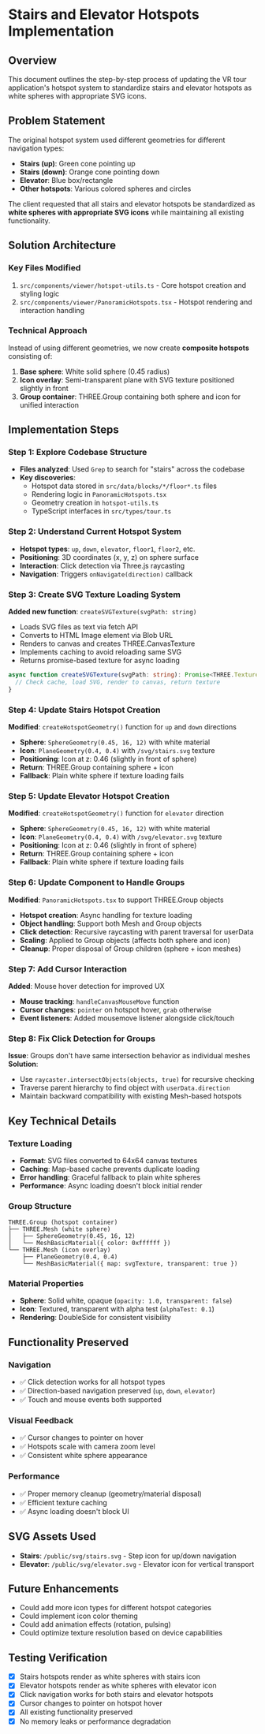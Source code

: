 # Stairs and Elevator Hotspots Implementation

## Overview
This document outlines the step-by-step process of updating the VR tour application's hotspot system to standardize stairs and elevator hotspots as white spheres with appropriate SVG icons.

## Problem Statement
The original hotspot system used different geometries for different navigation types:
- **Stairs (up)**: Green cone pointing up
- **Stairs (down)**: Orange cone pointing down
- **Elevator**: Blue box/rectangle
- **Other hotspots**: Various colored spheres and circles

The client requested that all stairs and elevator hotspots be standardized as **white spheres with appropriate SVG icons** while maintaining all existing functionality.

## Solution Architecture

### Key Files Modified
1. `src/components/viewer/hotspot-utils.ts` - Core hotspot creation and styling logic
2. `src/components/viewer/PanoramicHotspots.tsx` - Hotspot rendering and interaction handling

### Technical Approach
Instead of using different geometries, we now create **composite hotspots** consisting of:
1. **Base sphere**: White solid sphere (0.45 radius)
2. **Icon overlay**: Semi-transparent plane with SVG texture positioned slightly in front
3. **Group container**: THREE.Group containing both sphere and icon for unified interaction

## Implementation Steps

### Step 1: Explore Codebase Structure
- **Files analyzed**: Used `Grep` to search for "stairs" across the codebase
- **Key discoveries**:
  - Hotspot data stored in `src/data/blocks/*/floor*.ts` files
  - Rendering logic in `PanoramicHotspots.tsx`
  - Geometry creation in `hotspot-utils.ts`
  - TypeScript interfaces in `src/types/tour.ts`

### Step 2: Understand Current Hotspot System
- **Hotspot types**: `up`, `down`, `elevator`, `floor1`, `floor2`, etc.
- **Positioning**: 3D coordinates (x, y, z) on sphere surface
- **Interaction**: Click detection via Three.js raycasting
- **Navigation**: Triggers `onNavigate(direction)` callback

### Step 3: Create SVG Texture Loading System
**Added new function**: `createSVGTexture(svgPath: string)`
- Loads SVG files as text via fetch API
- Converts to HTML Image element via Blob URL
- Renders to canvas and creates THREE.CanvasTexture
- Implements caching to avoid reloading same SVG
- Returns promise-based texture for async loading

```typescript
async function createSVGTexture(svgPath: string): Promise<THREE.Texture> {
  // Check cache, load SVG, render to canvas, return texture
}
```

### Step 4: Update Stairs Hotspot Creation
**Modified**: `createHotspotGeometry()` function for `up` and `down` directions
- **Sphere**: `SphereGeometry(0.45, 16, 12)` with white material
- **Icon**: `PlaneGeometry(0.4, 0.4)` with `/svg/stairs.svg` texture
- **Positioning**: Icon at z: 0.46 (slightly in front of sphere)
- **Return**: THREE.Group containing sphere + icon
- **Fallback**: Plain white sphere if texture loading fails

### Step 5: Update Elevator Hotspot Creation
**Modified**: `createHotspotGeometry()` function for `elevator` direction
- **Sphere**: `SphereGeometry(0.45, 16, 12)` with white material
- **Icon**: `PlaneGeometry(0.4, 0.4)` with `/svg/elevator.svg` texture
- **Positioning**: Icon at z: 0.46 (slightly in front of sphere)
- **Return**: THREE.Group containing sphere + icon
- **Fallback**: Plain white sphere if texture loading fails

### Step 6: Update Component to Handle Groups
**Modified**: `PanoramicHotspots.tsx` to support THREE.Group objects
- **Hotspot creation**: Async handling for texture loading
- **Object handling**: Support both Mesh and Group objects
- **Click detection**: Recursive raycasting with parent traversal for userData
- **Scaling**: Applied to Group objects (affects both sphere and icon)
- **Cleanup**: Proper disposal of Group children (sphere + icon meshes)

### Step 7: Add Cursor Interaction
**Added**: Mouse hover detection for improved UX
- **Mouse tracking**: `handleCanvasMouseMove` function
- **Cursor changes**: `pointer` on hotspot hover, `grab` otherwise
- **Event listeners**: Added mousemove listener alongside click/touch

### Step 8: Fix Click Detection for Groups
**Issue**: Groups don't have same intersection behavior as individual meshes
**Solution**:
- Use `raycaster.intersectObjects(objects, true)` for recursive checking
- Traverse parent hierarchy to find object with `userData.direction`
- Maintain backward compatibility with existing Mesh-based hotspots

## Key Technical Details

### Texture Loading
- **Format**: SVG files converted to 64x64 canvas textures
- **Caching**: Map-based cache prevents duplicate loading
- **Error handling**: Graceful fallback to plain white spheres
- **Performance**: Async loading doesn't block initial render

### Group Structure
```
THREE.Group (hotspot container)
├── THREE.Mesh (white sphere)
│   ├── SphereGeometry(0.45, 16, 12)
│   └── MeshBasicMaterial({ color: 0xffffff })
└── THREE.Mesh (icon overlay)
    ├── PlaneGeometry(0.4, 0.4)
    └── MeshBasicMaterial({ map: svgTexture, transparent: true })
```

### Material Properties
- **Sphere**: Solid white, opaque (`opacity: 1.0, transparent: false`)
- **Icon**: Textured, transparent with alpha test (`alphaTest: 0.1`)
- **Rendering**: DoubleSide for consistent visibility

## Functionality Preserved

### Navigation
- ✅ Click detection works for all hotspot types
- ✅ Direction-based navigation preserved (`up`, `down`, `elevator`)
- ✅ Touch and mouse events both supported

### Visual Feedback
- ✅ Cursor changes to pointer on hover
- ✅ Hotspots scale with camera zoom level
- ✅ Consistent white sphere appearance

### Performance
- ✅ Proper memory cleanup (geometry/material disposal)
- ✅ Efficient texture caching
- ✅ Async loading doesn't block UI

## SVG Assets Used
- **Stairs**: `/public/svg/stairs.svg` - Step icon for up/down navigation
- **Elevator**: `/public/svg/elevator.svg` - Elevator icon for vertical transport

## Future Enhancements
- Could add more icon types for different hotspot categories
- Could implement icon color theming
- Could add animation effects (rotation, pulsing)
- Could optimize texture resolution based on device capabilities

## Testing Verification
- [x] Stairs hotspots render as white spheres with stairs icon
- [x] Elevator hotspots render as white spheres with elevator icon
- [x] Click navigation works for both stairs and elevator hotspots
- [x] Cursor changes to pointer on hotspot hover
- [x] All existing functionality preserved
- [x] No memory leaks or performance degradation